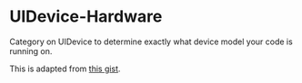 UIDevice-Hardware
=================

Category on UIDevice to determine exactly what device model your code is running on.

This is adapted from [this gist](https://gist.github.com/2238516).
